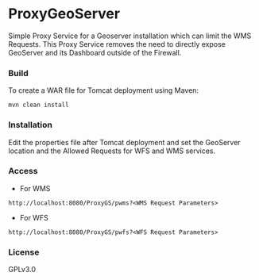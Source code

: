 # ProxyGeoServer
Simple Proxy Service for a Geoserver installation which can limit the WMS Requests. 
This Proxy Service removes the need to directly expose GeoServer and its Dashboard outside of the Firewall.

### Build
To create a WAR file for Tomcat deployment using Maven:

```
mvn clean install
```
### Installation
Edit the properties file after Tomcat deployment and set the GeoServer location and the Allowed Requests for WFS and WMS services.

### Access 
* For WMS

```
http://localhost:8080/ProxyGS/pwms?<WMS Request Parameters>
```

* For WFS

```
http://localhost:8080/ProxyGS/pwfs?<WFS Request Parameters>
```

### License
GPLv3.0

